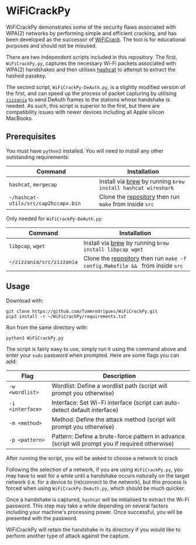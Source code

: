 # WiFiCrackPy

WiFiCrackPy demonstrates some of the security flaws associated with WPA(2) networks by performing simple and efficient cracking, and has been developed as the successor of [WiFiCrack](https://github.com/Tommrodrigues/WiFiCrack). The tool is for educational purposes and should not be misused.

There are two independent scripts included in this repository. The first, `WiFiCrackPy.py`, captures the necessary Wi-Fi packets associated with WPA(2) handshakes and then utilises [hashcat](https://github.com/hashcat/hashcat) to attempt to extract the hashed passkey.

The second script, `WiFiCrackPy-DeAuth.py`, is a slightly modified version of the first, and can speed up the process of packet capturing by utilising [`zizzania`](https://github.com/cyrus-and/zizzania) to send DeAuth frames to the stations whose handshake is needed. As such, this script is superior to the first, but there are compatibility issues with newer devices including all Apple silicon MacBooks.

## Prerequisites

You must have `python3` installed. You will need to install any other outstanding requirements:

| Command | Installation |
| --- | --- |
| `hashcat`, `mergecap` | Install via [brew](https://brew.sh) by running `brew install hashcat wireshark` |
| `~/hashcat-utils/src/cap2hccapx.bin` | Clone the [repository](https://github.com/hashcat/hashcat-utils) then run `make` from inside `src` |

Only needed for `WiFiCrackPy-DeAuth.py`:

| Command | Installation |
| --- | --- |
| `libpcap`, `wget` | Install via [brew](https://brew.sh) by running `brew install libpcap wget` |
| `~/zizzania/src/zizzania` | Clone the [repository](https://github.com/cyrus-and/zizzania) then run `make -f config.Makefile && ` from inside `src` |

## Usage

Download with:
```
git clone https://github.com/Tommrodrigues/WiFiCrackPy.git
pip3 install -r ~/WiFiCrackPy/requirements.txt
```

Run from the same directory with:
```
python3 WiFiCrackPy.py
```

The script is fairly easy to use, simply run it using the command above and enter your `sudo` password when prompted. Here are some flags you can add:

| Flag | Description |
| --- | --- |
| `-w <wordlist>` | Wordlist: Define a wordlist path (script will prompt you otherwise) |
| `-i <interface>` | Interface: Set Wi-Fi interface (script can auto-detect default interface) |
| `-m <method>` | Method: Define the attack method (script will prompt you otherwise) |
| `-p <pattern>` | Pattern: Define a brute-force pattern in advance (script will prompt you if required otherwise) |

After running the script, you will be asked to choose a network to crack

Following the selection of a network, if you are using `WiFiCrackPy.py`, you may have to wait for a while until a handshake occurs naturally on the target network (i.e. for a device to (re)connect to the network), but this process is forced when using `WiFiCrackPy-DeAuth.py`, which should be much quicker.

Once a handshake is captured, `hashcat` will be initialised to extract the Wi-Fi password. This step may take a while depending on several factors including your machine's processing power. Once successful, you will be presented with the password.

WiFiCrackPy will retain the handshake in its directory if you would like to perform another type of attack against the capture.
